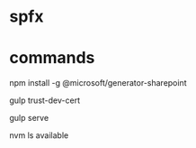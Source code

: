 # spfx


# commands


npm install -g @microsoft/generator-sharepoint
 
gulp trust-dev-cert

gulp serve

nvm ls available




